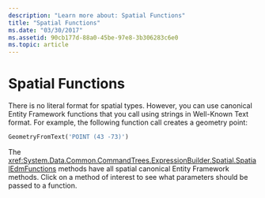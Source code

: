 ```yaml
---
description: "Learn more about: Spatial Functions"
title: "Spatial Functions"
ms.date: "03/30/2017"
ms.assetid: 90cb177d-88a0-45be-97e8-3b306283c6e0
ms.topic: article
---
```

# Spatial Functions

There is no literal format for spatial types. However, you can use canonical Entity Framework functions that you call using strings in Well-Known Text format. For example, the following function call creates a geometry point:  
  
```sql  
GeometryFromText('POINT (43 -73)')  
```  
  
 The <xref:System.Data.Common.CommandTrees.ExpressionBuilder.Spatial.SpatialEdmFunctions> methods have all spatial canonical Entity Framework methods. Click on a method of interest to see what parameters should be passed to a function.
